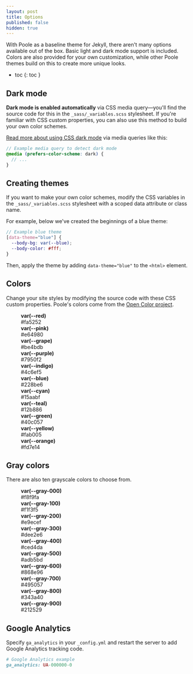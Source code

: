 ```yaml
---
layout: post
title: Options
published: false
hidden: true
---
```


With Poole as a baseline theme for Jekyll, there aren't many options available out of the box. Basic light and dark mode support is included. Colors are also provided for your own customization, while other Poole themes build on this to create more unique looks.

- toc
{: toc }

## Dark mode

**Dark mode is enabled automatically** via CSS media query—you'll find the source code for this in the `_sass/_variables.scss` stylesheet. If you're familiar with CSS custom properties, you can also use this method to build your own color schemes.

[Read more about using CSS dark mode](https://markdotto.com/2018/11/05/css-dark-mode/) via media queries like this:

```scss
// Example media query to detect dark mode
@media (prefers-color-scheme: dark) {
  // ...
}
```

## Creating themes

If you want to make your own color schemes, modify the CSS variables in the `_sass/_variables.scss` stylesheet with a scoped data attribute or class name.

For example, below we've created the beginnings of a blue theme:

```scss
// Example blue theme
[data-theme="blue"] {
  --body-bg: var(--blue);
  --body-color: #fff;
}
```

Then, apply the theme by adding `data-theme="blue"` to the `<html>` element.

## Colors

Change your site styles by modifying the source code with these CSS custom properties. Poole's colors come from the [Open Color project](https://yeun.github.io/open-color/).

<dl class="colors">
  <dt style="background-color: #fa5252;"></dt>
  <dd>
    <strong>var(--red)</strong><br>
    #fa5252
  </dd>
  <dt style="background-color: #e64980;"></dt>
  <dd>
    <strong>var(--pink)</strong><br>
    #e64980
  </dd>
  <dt style="background-color: #be4bdb;"></dt>
  <dd>
    <strong>var(--grape)</strong><br>
    #be4bdb
  </dd>
  <dt style="background-color: #7950f2;"></dt>
  <dd>
    <strong>var(--purple)</strong><br>
    #7950f2
  </dd>
  <dt style="background-color: #4c6ef5;"></dt>
  <dd>
    <strong>var(--indigo)</strong><br>
    #4c6ef5
  </dd>
  <dt style="background-color: #228be6;"></dt>
  <dd>
    <strong>var(--blue)</strong><br>
    #228be6
  </dd>
  <dt style="background-color: #15aabf;"></dt>
  <dd>
    <strong>var(--cyan)</strong><br>
    #15aabf
  </dd>
  <dt style="background-color: #12b886;"></dt>
  <dd>
    <strong>var(--teal)</strong><br>
    #12b886
  </dd>
  <dt style="background-color: #40c057;"></dt>
  <dd>
    <strong>var(--green)</strong><br>
    #40c057
  </dd>
  <dt style="background-color: #fab005;"></dt>
  <dd>
    <strong>var(--yellow)</strong><br>
    #fab005
  </dd>
  <dt style="background-color: #fd7e14;"></dt>
  <dd>
    <strong>var(--orange)</strong><br>
    #fd7e14
  </dd>
</dl>

## Gray colors

There are also ten grayscale colors to choose from.

<dl class="colors">
  <dt style="background-color: #f8f9fa;"></dt>
  <dd>
    <strong>var(--gray-000)</strong><br>
    #f8f9fa
  </dd>
  <dt style="background-color: #f1f3f5;"></dt>
  <dd>
    <strong>var(--gray-100)</strong><br>
    #f1f3f5
  </dd>
  <dt style="background-color: #e9ecef;"></dt>
  <dd>
    <strong>var(--gray-200)</strong><br>
    #e9ecef
  </dd>
  <dt style="background-color: #dee2e6;"></dt>
  <dd>
    <strong>var(--gray-300)</strong><br>
    #dee2e6
  </dd>
  <dt style="background-color: #ced4da;"></dt>
  <dd>
    <strong>var(--gray-400)</strong><br>
    #ced4da
  </dd>
  <dt style="background-color: #adb5bd;"></dt>
  <dd>
    <strong>var(--gray-500)</strong><br>
    #adb5bd
  </dd>
  <dt style="background-color: #868e96;"></dt>
  <dd>
    <strong>var(--gray-600)</strong><br>
    #868e96
  </dd>
  <dt style="background-color: #495057;"></dt>
  <dd>
    <strong>var(--gray-700)</strong><br>
    #495057
  </dd>
  <dt style="background-color: #343a40;"></dt>
  <dd>
    <strong>var(--gray-800)</strong><br>
    #343a40
  </dd>
  <dt style="background-color: #212529;"></dt>
  <dd>
    <strong>var(--gray-900)</strong><br>
    #212529
  </dd>
</dl>

## Google Analytics

Specify `ga_analytics` in your `_config.yml` and restart the server to add Google Analytics tracking code.

```ruby
# Google Analytics example
ga_analytics: UA-000000-0
```
